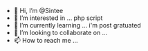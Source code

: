 - 👋 Hi, I’m @Sintee
- 👀 I’m interested in ... php script
- 🌱 I’m currently learning ... i'm post gratuated
- 💞️ I’m looking to collaborate on ...
- 📫 How to reach me ...

<!---
Sintee/Sintee is a ✨ special ✨ repository because its `README.md` (this file) appears on your GitHub profile.
You can click the Preview link to take a look at your changes.
--->

